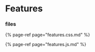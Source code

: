 # Features

### files

{% page-ref page="features.css.md" %}

{% page-ref page="features.js.md" %}



